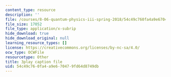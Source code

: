 ```yaml
---
content_type: resource
description: ''
file: /courses/8-06-quantum-physics-iii-spring-2018/54c49c760fa4a9e670479fd64d8749db_5s6rUYpVYjg.srt
file_size: 17052
file_type: application/x-subrip
hide_download: true
hide_download_original: null
learning_resource_types: []
license: https://creativecommons.org/licenses/by-nc-sa/4.0/
ocw_type: OCWFile
resourcetype: Other
title: 3play caption file
uid: 54c49c76-0fa4-a9e6-7047-9fd64d8749db
---
```

